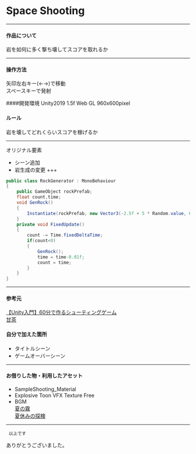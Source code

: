 # Space Shooting

---

#### 作品について
岩を如何に多く撃ち壊してスコアを取れるか


---

#### 操作方法
矢印左右キー(←→)で移動  
スペースキーで発射
   
####開発環境
Unity2019 1.5f
Web GL
960x600pixel
    
#### ルール
岩を壊してどれくらいスコアを稼げるか

---

オリジナル要素
- シーン追加
- 岩生成の変更
+++
```cs
public class RockGenerator : MonoBehaviour
{
    public GameObject rockPrefab;
    float count,time;
    void GenRock()
    {
        Instantiate(rockPrefab, new Vector3(-2.5f + 5 * Random.value, 6, 0), Quaternion.identity);
    }
    private void FixedUpdate()
    {
        count -= Time.fixedDeltaTime;
        if(count<0)
        {
            GenRock();
            time = time-0.01f;
            count = time;
        }
    }
}
```
---

#### 参考元
[【Unity入門】60分で作るシューティングゲーム](http://nn-hokuson.hatenablog.com/entry/2016/07/04/213231)   
[甘茶](https://amachamusic.chagasi.com)


#### 自分で加えた箇所
- タイトルシーン
- ゲームオーバーシーン

---

#### お借りした物・利用したアセット
- SampleShooting_Material
- Explosive Toon VFX Texture Free
- BGM   
[夏の霧](https://amachamusic.chagasi.com/music_natsunokiri.html)   
[夏休みの探検](https://amachamusic.chagasi.com/music_natsuyasuminotanken.html)
---
     以上です    
ありがとうございました。
